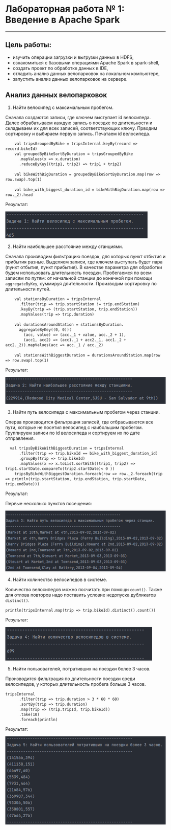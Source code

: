 # Лабораторная работа № 1: Введение в Apache Spark
***

## Цель работы:
* изучить операции загрузки и выгрузки данных в HDFS,
* ознакомиться с базовыми операциями Apache Spark в spark-shell,
* создать проект по обработке данных в IDE,
* отладить анализ данных велопарковок на локальном компьютере,
* запустить анализ данных велопарковок на сервере.


## Анализ данных велопарковок

1. Найти велосипед с максимальным пробегом.

Сначала создаются записи, где ключем выступает id велосипеда. 
Далее обрабатываем каждую запись о поездке по длительности и складываем их для всех записей, соответствующих ключу.
Прводим сортировку и выбираем первую запись. Печатаем id велосипеда.

```
    val tripsGroupedByBike = tripsInternal.keyBy(record => record.bikeId)
    val groupedByBikeSortByDuration = tripsGroupedByBike
      .mapValues(x => x.duration)
      .reduceByKey((trip1, trip2) => trip1 + trip2)

    val bikeWithBigDuration = groupedByBikeSortByDuration.map(row => row.swap).top(1)

    val bike_with_biggest_duration_id = bikeWithBigDuration.map(row => row._2).head
```
Результат:

![Велосипед с максимальным пробегом](https://github.com/DimaScientist/Big-Data/blob/main/LabWork1/images/task1.png)

2. Найти наибольшее расстояние между станциями.

Сначала производим фильтрацию поездок, для которых пункт отбытия и прибытия разные. 
Выделяем записи, где ключем выступать будет пара (пункт отбытия, пункт прибытия).
В качестве параметра для обработки будем использовать длительность поездки.
Пробегаемся по всем записям по путям: от начальной станции до конечной при помощи ```aggregateByKey```, суммируя длительности.
Производим сортировку по длительности путей.

```
    val stationsByDuration = tripsInternal
      .filter(trip => trip.startStation != trip.endStation)
      .keyBy(trip => (trip.startStation, trip.endStation))
      .mapValues(trip => trip.duration)

    val durationsAroundStation = stationsByDuration.
      aggregateByKey((0, 0))(
        (acc, value) => (acc._1 + value, acc._2 + 1),
        (acc1, acc2) => (acc1._1 + acc2._1, acc1._2 + acc2._2)).mapValues(acc => acc._1 / acc._2)

    val stationsWithBiggestDuration = durationsAroundStation.map(row => row.swap).top(1)
```

Результат:

![Наибольшее расстояние между станциями](https://github.com/DimaScientist/Big-Data/blob/main/LabWork1/images/task2.png)

3. Найти путь велосипеда с максимальным пробегом через станции.

Сперва производится фильтрация записей, где отбрасываются все пути, которые не посетил велосипед с наибольшим пробегом.
Группируем записи по id велосипеда и сортируем их по дате отправления.

```
  val tripsByBikeWithBiggestDuration = tripsInternal
      .filter(trip => trip.bikeId == bike_with_biggest_duration_id)
      .groupBy(trip => trip.bikeId)
      .mapValues(x => x.toList.sortWith((trip1, trip2) => trip1.startDate.compareTo(trip2.startDate)< 0 ))
    tripsByBikeWithBiggestDuration.foreach(row => row._2.foreach(trip => println(trip.startStation, trip.endStation, trip.startDate, trip.endDate)))
```
Результат:

Первые несколько пунктов посещения:

![Путь велосипеда с максимальным пробегом через станции](https://github.com/DimaScientist/Big-Data/blob/main/LabWork1/images/task3.png)

4. Найти количество велосипедов в системе.

Количество велосипедов можно посчитать при помощи ```count()```. Также для отлова повторов надо поставить условие недопуска дубликатов ```distinct()```.

```
println(tripsInternal.map(trip => trip.bikeId).distinct().count())
```

Результат:

![Количество велосипедов в системе](https://github.com/DimaScientist/Big-Data/blob/main/LabWork1/images/task4.png)

5. Найти пользователей, потративших на поездки более 3 часов.

Производится фильтрация по длительности поездки среди велосипедов, у которых длительность пробега больше 3 часов.

```
tripsInternal
      .filter(trip => trip.duration > 3 * 60 * 60)
      .sortBy(trip => trip.duration)
      .map(trip => (trip.tripId, trip.bikeId))
      .take(10)
      .foreach(println)
```

Результат:

![Пользователи, потратившие на поездки более 3 часов](https://github.com/DimaScientist/Big-Data/blob/main/LabWork1/images/task5.png)
